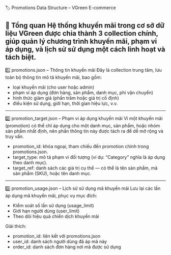 🏷️ Promotions Data Structure – VGreen E-commerce

📘 Tổng quan
Hệ thống khuyến mãi trong cơ sở dữ liệu VGreen được chia thành 3 collection chính, giúp quản lý chương trình khuyến mãi, phạm vi áp dụng, và lịch sử sử dụng một cách linh hoạt và tách biệt.
---

1️⃣ promotions.json – Thông tin khuyến mãi
Đây là collection trung tâm, lưu toàn bộ thông tin mô tả khuyến mãi, bao gồm:
- loại khuyến mãi (cho user hoặc admin)
- phạm vi áp dụng (đơn hàng, sản phẩm, danh mục, phí vận chuyển)
- hình thức giảm giá (phần trăm hoặc giá trị cố định)
- điều kiện sử dụng, giới hạn, thời gian hiệu lực, v.v.
---

2️⃣ promotion_target.json – Phạm vi áp dụng khuyến mãi
Vì một khuyến mãi (promotion) có thể chỉ áp dụng cho một danh mục, sản phẩm, hoặc nhóm sản phẩm nhất định, nên phần thông tin này được tách ra để dễ mở rộng và truy vấn.
- promotion_id: khóa ngoại, tham chiếu đến promotion chính trong promotions.json.
- target_type: mô tả phạm vi đối tượng (ví dụ: “Category” nghĩa là áp dụng theo danh mục).
- target_ref: danh sách các giá trị cụ thể — có thể là tên sản phẩm, mã sản phẩm (SKU), hoặc tên danh mục.
---

3️⃣ promotion_usage.json – Lịch sử sử dụng mã khuyến mãi
Lưu lại các lần áp dụng mã khuyến mãi, phục vụ mục đích:
- Kiểm soát số lần sử dụng (usage_limit)
- Giới hạn người dùng (user_limit)
- Theo dõi hiệu quả chiến dịch khuyến mãi

Giải thích:
- promotion_id: liên kết với promotions.json
- user_id: danh sách người dùng đã áp mã này
- order_id: danh sách đơn hàng nơi mã được sử dụng
